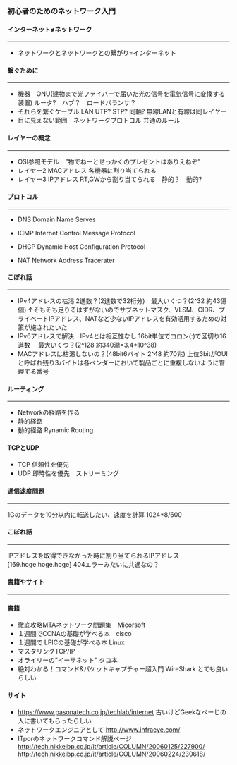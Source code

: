 ### 初心者のためのネットワーク入門
#### インターネット≠ネットワーク
---
- ネットワークとネットワークとの繋がり=インターネット

#### 繋ぐために
---
- 機器　ONU(建物まで光ファイバーで届いた光の信号を電気信号に変換する装置) ルータ?　ハブ？　ロードバランサ？
- それらを繋ぐケーブル LAN UTP? STP? 同軸? 無線LANと有線は同レイヤー
- 目に見えない範囲　ネットワークプロトコル 共通のルール

#### レイヤーの概念
---
- OSI参照モデル　”物でねーとせっかくのプレゼントはありえねぞ”
- レイヤー2 MACアドレス 各機器に割り当てられる
- レイヤー3 IPアドレス RT,GWから割り当てられる　静的？　動的?

#### プロトコル
---
- DNS Domain Name Serves
- ICMP Internet Control Message Protocol
- DHCP Dynamic Host Configuration Protocol

- NAT Network Address Tracerater

#### こぼれ話
---
- IPv4アドレスの枯渇 2進数？(2進数で32桁分)　最大いくつ？(2^32 約43億個)
↑そもそも足りるはずがないのでサブネットマスク、VLSM、CIDR、プライベートIPアドレス、NATなど少ないIPアドレスを有効活用するための対策が施されたいた
- IPv6アドレスで解決　IPv4とは相互性なし 16bit単位でコロン(:)で区切り16進数 　最大いくつ？(2^128 約340澗=3.4\*10^38)
- MACアドレスは枯渇しないの？(48bit6バイト 2^48 約70兆) 上位3bitがOUIと呼ばれ残り3バイトは各ベンダーにおいて製品ごとに重複しないように管理する番号

#### ルーティング
---
- Networkの経路を作る
- 静的経路
- 動的経路 Rynamic Routing

#### TCPとUDP
- TCP 信頼性を優先　
- UDP 即時性を優先　ストリーミング

#### 通信速度問題
---
1Gのデータを10分以内に転送したい、速度を計算
1024\*8/600

#### こぼれ話
---
IPアドレスを取得できなかった時に割り当てられるIPアドレス
[169.hoge.hoge.hoge] 404エラーみたいに共通なの？

#### 書籍やサイト
---
#### 書籍
- 徹底攻略MTAネットワーク問題集　Micorsoft
- １週間でCCNAの基礎が学べる本　cisco
- １週間で LPICの基礎が学べる本 Linux
- マスタリングTCP/IP
- オライリーの”イーサネット” タコ本
- 絶対わかる！コマンド&パケットキャプチャー超入門 WireShark とても良いらしい

#### サイト
- https://www.pasonatech.co.jp/techlab/internet  古いけどGeekなぺーじの人に書いてもらったらしい
- ネットワークエンジニアとして http://www.infraeye.com/
- ITporのネットワークコマンド解説ページ
http://tech.nikkeibp.co.jp/it/article/COLUMN/20060125/227900/
http://tech.nikkeibp.co.jp/it/article/COLUMN/20060224/230618/
